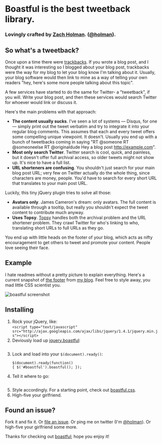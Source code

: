 # Boastful is the best tweetback library.
### Lovingly crafted by [Zach Holman](http://zachholman.com). ([@holman](http://twitter.com/holman)).

## So what's a tweetback?

Once upon a time there were [trackbacks](http://en.wikipedia.org/wiki/Trackback). If you wrote a blog post, and I thought it was interesting so I blogged about your blog post, trackbacks were the way for my blog to let your blog know I'm talking about it. Usually, your blog software would then link to mine as a way of telling your own readers "hey, here's some more people talking about this topic".

A few services have started to do the same for Twitter- a "tweetback", if you will. Write your blog post, and then these services would search Twitter for whoever would link or discuss it.

Here's the main problems with that approach:

- **The content usually sucks**. I've seen a lot of systems — Disqus, for one — simply print out the tweet verbatim and try to integrate it into your regular blog comments. This assumes that each and every tweet offers some compelling unique viewpoint. It doesn't. Usually you end up with a bunch of tweetbacks coming in saying "RT @someone RT @someoneelse RT @originaldude Hey a blog post http://example.com".
- **Most only search Twitter**. Twitter search is cool, quick, and painless, but it doesn't offer full archival access, so older tweets might not show up. It's nice to have a full list.
- **URL shorteners are confusing**. You shouldn't just search for your main blog post URL; very few on Twitter actually do the whole thing, since characters are money, people. You'd have to search for every short URL that translates to your main post URL.

Luckily, this tiny jQuery plugin tries to solve all those:

- **Avatars only**. James Cameron's dream: only avatars. The full content is available through a tooltip, but really you shouldn't expect the tweet content to contribute much anyway.
- **Uses Topsy**. [Topsy](http://topsy.com) handles both the archival problem and the URL shortener problem. They crawl Twitter for who's linking to who, translating short URLs to full URLs as they go.

You end up with little heads on the footer of your blog, which acts as nifty encouragement to get others to tweet and promote your content. People love seeing their face.

## Example

I hate readmes without a pretty picture to explain everything. Here's a current snapshot of [the footer](http://zachholman.com/2010/02/the-future-of-itunes/) from [my blog](http://zachholman.com). Feel free to style away, you mad little CSS scientist you.

![boastful screenshot](http://files.droplr.com/files/11322372/oO5q.jquery.boastful.png)

## Installing

1. Rock your jQuery, like:<br />
`<script type="text/javascript" src="http://ajax.googleapis.com/ajax/libs/jquery/1.4.1/jquery.min.js"></script>`
2. Deviously load up [jquery.boastful](http://github.com/holman/boastful/tree/master/jquery.boastful.js):<pre><code><script type="text/javascript" src="jquery-boastful.js"></script></code></pre>
3. Lock and load into your `$(document).ready()`:<pre><code>$(document).ready(function() {
   $('#boastful').boastful();
});</code></pre>
4. Tell it where to go:<pre><code><div id="boastful"></div></code></pre>
5. Style accordingly. For a starting point, check out [boastful.css](http://github.com/holman/boastful/tree/master/boastful.css).
6. High-five your girlfriend.

## Found an issue?

Fork it and fix it. Or [file an issue](http://github.com/holman/boastful/issues). Or ping me on twitter (I'm [@holman](http://twitter.com/holman)). Or high-five your girlfriend some more.

Thanks for checking out [boastful](http://github.com/holman/boastful); hope you enjoy it!